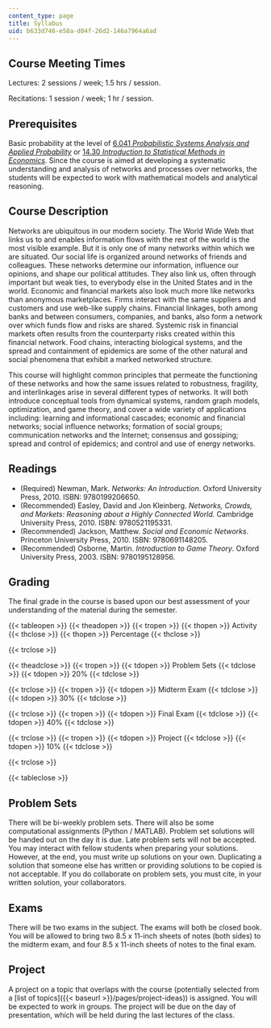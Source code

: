 ```yaml
---
content_type: page
title: Syllabus
uid: b633d746-e58a-d04f-26d2-146a7964a6ad
---
```


Course Meeting Times
--------------------

Lectures: 2 sessions / week; 1.5 hrs / session.

Recitations: 1 session / week; 1 hr / session.

Prerequisites
-------------

Basic probability at the level of [6.041 _Probabilistic Systems Analysis and Applied Probability_](/courses/6-041sc-probabilistic-systems-analysis-and-applied-probability-fall-2013) or [14.30 _Introduction to Statistical Methods in Economics_](/courses/14-30-introduction-to-statistical-methods-in-economics-spring-2009). Since the course is aimed at developing a systematic understanding and analysis of networks and processes over networks, the students will be expected to work with mathematical models and analytical reasoning.

Course Description
------------------

Networks are ubiquitous in our modern society. The World Wide Web that links us to and enables information flows with the rest of the world is the most visible example. But it is only one of many networks within which we are situated. Our social life is organized around networks of friends and colleagues. These networks determine our information, influence our opinions, and shape our political attitudes. They also link us, often through important but weak ties, to everybody else in the United States and in the world. Economic and financial markets also look much more like networks than anonymous marketplaces. Firms interact with the same suppliers and customers and use web-like supply chains. Financial linkages, both among banks and between consumers, companies, and banks, also form a network over which funds flow and risks are shared. Systemic risk in financial markets often results from the counterparty risks created within this financial network. Food chains, interacting biological systems, and the spread and containment of epidemics are some of the other natural and social phenomena that exhibit a marked networked structure.

This course will highlight common principles that permeate the functioning of these networks and how the same issues related to robustness, fragility, and interlinkages arise in several different types of networks. It will both introduce conceptual tools from dynamical systems, random graph models, optimization, and game theory, and cover a wide variety of applications including: learning and informational cascades; economic and financial networks; social influence networks; formation of social groups; communication networks and the Internet; consensus and gossiping; spread and control of epidemics; and control and use of energy networks.

Readings
--------

*   (Required) Newman, Mark. _Networks: An Introduction_. Oxford University Press, 2010. ISBN: 9780199206650.
*   (Recommended) Easley, David and Jon Kleinberg. _Networks, Crowds, and Markets: Reasoning about a Highly Connected World._ Cambridge University Press, 2010. ISBN: 9780521195331.
*   (Recommended) Jackson, Matthew. _Social and Economic Networks_. Princeton University Press, 2010. ISBN: 9780691148205.
*   (Recommended) Osborne, Martin. _Introduction to Game Theory_. Oxford University Press, 2003. ISBN: 9780195128956.

Grading
-------

The final grade in the course is based upon our best assessment of your understanding of the material during the semester.

{{< tableopen >}}
{{< theadopen >}}
{{< tropen >}}
{{< thopen >}}
Activity
{{< thclose >}}
{{< thopen >}}
Percentage
{{< thclose >}}

{{< trclose >}}

{{< theadclose >}}
{{< tropen >}}
{{< tdopen >}}
Problem Sets
{{< tdclose >}}
{{< tdopen >}}
20%
{{< tdclose >}}

{{< trclose >}}
{{< tropen >}}
{{< tdopen >}}
Midterm Exam
{{< tdclose >}}
{{< tdopen >}}
30%
{{< tdclose >}}

{{< trclose >}}
{{< tropen >}}
{{< tdopen >}}
Final Exam
{{< tdclose >}}
{{< tdopen >}}
40%
{{< tdclose >}}

{{< trclose >}}
{{< tropen >}}
{{< tdopen >}}
Project
{{< tdclose >}}
{{< tdopen >}}
10%
{{< tdclose >}}

{{< trclose >}}

{{< tableclose >}}

Problem Sets
------------

There will be bi-weekly problem sets. There will also be some computational assignments (Python / MATLAB). Problem set solutions will be handed out on the day it is due. Late problem sets will not be accepted. You may interact with fellow students when preparing your solutions. However, at the end, you must write up solutions on your own. Duplicating a solution that someone else has written or providing solutions to be copied is not acceptable. If you do collaborate on problem sets, you must cite, in your written solution, your collaborators.

Exams
-----

There will be two exams in the subject. The exams will both be closed book. You will be allowed to bring two 8.5 x 11-inch sheets of notes (both sides) to the midterm exam, and four 8.5 x 11-inch sheets of notes to the final exam.

Project
-------

A project on a topic that overlaps with the course (potentially selected from a [list of topics]({{< baseurl >}}/pages/project-ideas)) is assigned. You will be expected to work in groups. The project will be due on the day of presentation, which will be held during the last lectures of the class.